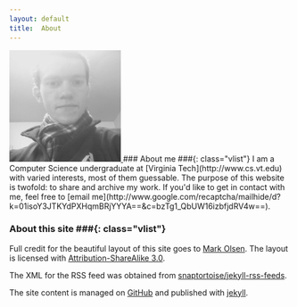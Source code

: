 ```yaml
---
layout: default
title:  About
---
```


<a href="/images/me-large.jpg">
    <img class="alignright border" src="/images/me.jpg" alt="Me"/>
</a>
### About me ###{: class="vlist"}
I am a Computer Science undergraduate at [Virginia Tech](http://www.cs.vt.edu)
with varied interests, most of them guessable. The purpose of this
website is twofold: to share and archive my work.
If you'd like to get in contact with me, feel free to
[email me](http://www.google.com/recaptcha/mailhide/d?k=01isoY3JTKYdPXHqmBRjYYYA==&c=bzTg1_QbUW16izbfjdRV4w==).

### About this site ###{: class="vlist"}
Full credit for the beautiful layout of this site goes to
[Mark Olsen](https://github.com/olesenm/olesenm.github.com).
The layout is licensed with 
[Attribution-ShareAlike 3.0](http://creativecommons.org/licenses/by-sa/3.0/).

The XML for the RSS feed was obtained from
[snaptortoise/jekyll-rss-feeds](https://github.com/snaptortoise/jekyll-rss-feeds).

The site content is managed on 
[GitHub](http://github.com/bamos/bamos.github.com)
and published with [jekyll](http://jekyllrb.com).
